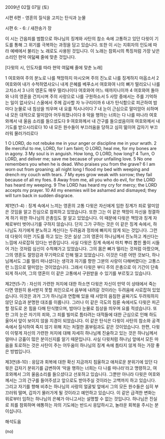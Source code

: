 2009년 02월 07일 (토)

시편 6편 - 영혼의 질식을 고치는 탄식과 눈물



시편 6: - 6: / 새찬송가  장

이 시는 간음죄를 범함으로 하나님의 징계와 사탄의 참소 속에 고통하고 있던 다윗이 기도를 통해 그 위기를 극복하는 과정을 담고 있습니다. 또한 이 시는 지휘자의 인도에 따라 예배에서 불리는 노
래로도 사용된 것입니다. 
이 노래는 참회시의 특징처럼 가장 낮은 소리인 현악 여덟째 줄에 맞춘 것입니다. 

[다윗의 시, 인도자를 따라 현악 여덟째 줄에 맞춘 노래]

1  여호와여 주의 분노로 나를 책망하지 마시오며 
  주의 진노로 나를 징계하지 마옵소서
2  여호와여 내가 수척하였사오니 내게 은혜를 베푸소서 
  여호와여 나의 뼈가 떨리오니 나를 고치소서
3  나의 영혼도 매우 떨리나이다 
  여호와여 어느 때까지니이까
4  여호와여 돌아와 나의 영혼을 건지시며 
  주의 사랑으로 나를 구원하소서 
5  사망 중에서는 주를 기억하는 일이 없사오니 
  스올에서 주께 감사할 자 누구리이까
6  내가 탄식함으로 피곤하여 
  밤마다 눈물로 내 침상을 띄우며 내 요를 적시나이다
7  내 눈이 근심으로 말미암아 쇠하며 
  내 모든 대적으로 말미암아 어두워졌나이다
8  악을 행하는 너희는 다 나를 떠나라 
  여호와께서 내 울음 소리를 들으셨도다
9  여호와께서 내 간구를 들으셨음이여 
  여호와께서 내 기도를 받으시리로다
10 내 모든 원수들이 부끄러움을 당하고 심히 떪이여 
  갑자기 부끄러워 물러가리로다 

1 O LORD, do not rebuke me in your anger or discipline me in your wrath. 
2 Be merciful to me, LORD, for I am faint; O LORD, heal me, for my bones are in agony. 
3 My soul is in anguish. How long, O LORD, how long? 
4 Turn, O LORD, and deliver me; save me because of your unfailing love. 
5 No one remembers you when he is dead. Who praises you from the grave? 
6 I am worn out from groaning; all night long I flood my bed with weeping and drench my couch with tears. 
7 My eyes grow weak with sorrow; they fail because of all my foes. 
8 Away from me, all you who do evil, for the LORD has heard my weeping. 
9 The LORD has heard my cry for mercy; the LORD accepts my prayer. 
10 All my enemies will be ashamed and dismayed; they will turn back in sudden disgrace.

제1연(1-4) : 징계 속에서 느끼는 영혼의 고통
다윗은 자신에게 임한 징계가 죄로 말미암은 것임을 알고 진심으로 참회하고 있었습니다. 또한 그는 이 같은 책망이 자신을 정결하게 하기 위한 하나님의 은총임도 잘 알고 있었습니다. 이 때문에 다윗은 책망과 징계 자체로부터 벗어나기를 구하지 않습니다. 단지 그가 구하는 것은 이 같은 징계 속에서, 하나님도 자기에게 분노하고 계신다는 두려움과 정죄에 빠지지 않게 되는 것입니다. 그런데 다윗이 이런 기도를 하고 있는 것은 실상 그의 영혼이 하나님께서 진노하고 계신다는 느낌에 사로잡혀 있다는 반증입니다. 사실 다윗은 징계 속에서 마치 뿌리 뽑힌 풀이 시들어 가는 것처럼 심신이 수척해가고 있었습니다. 그의 몸은 뼈가 떨리는 것처럼 아팠으며, 그의 영혼도 절망감과 무기력으로 인해 떨고 있었습니다. 이것은 다른 어떤 것보다, 하나님께서도 그를 멀리 떠나셨다는 생각과 자기를 향한 그분의 사랑이 다해버렸다는 고통스런 느낌으로 말미암는 것이었습니다. 그래서 다윗은 부디 주의 은총으로 이 기간이 단축되게 하시어, 그의 영혼이 이 같은 고통에서 구원받을 수 있기를 부르짖고 있습니다.   

제2연(5-7) : 자신의 가련한 처지에 대한 하소연 
다윗은 자신이 만약 이 상태에서 죽는다면 영원히 용서받지 못할 죄인으로서 음부에 내려갈 것이라는 두려움에 사로잡혀 있었습니다. 이것은 과거 그가 하나님과 연합해 있을 때 사망의 음침한 골짜기도 두려워하지 않던 모습과 분명한 대조를 이룹니다. 그러나 이 같은 극도의 침륜 속에서도 다윗은 피곤할 정도로 온 힘을 다해 탄식했으며, 밤마다 눈물로 침상을 띄우며 요를 적셨습니다. 또한 그의 눈은 자기의 죄와, 그 죄를 빌미로 틈타려는 대적들에 대한 근심으로 인해 하도 울어서 앞이 보이지 않을 지경이 되었습니다. 이 같은 탄식은 다윗이 사탄의 참소와 공격 속에서 질식하여 죽지 않기 위해 치는 처절한 몸부림과도 같은 것이었습니다. 한편, 다윗이 이렇게 자신의 가련한 처지에 대해 자세히 하나님께 진술하고 있는 것은 하나님께서 얼마나 긍휼이 많은 분이신지를 알기 때문입니다. 사실 다윗처럼 하나님 앞에서 모든 마음을 토로하는 것은 사탄이 주는 어두움이 하나님의 징계 속에 틈타지 않게 하는 가장 좋은 방법입니다. 

제3연(8-10) : 응답과 회복에 대한 확신
지금까지 침울하고 애처로운 분위기에 있던 다윗은 갑자기 분위기를 급변하여 ‘악을 행하는 너희는 다 나를 떠나라’라고 명령하고, 여호와께서 그의 울음소리를 들으셨다고 선포하고 있습니다. 그뿐만 아니라 다윗은 여호와께서는 그의 간구를 들어주셨고 앞으로도 받아주실 것이라는 고백까지 하고 있습니다. 그리고 자기를 향해 비추는 하나님의 사랑의 얼굴빛 앞에서 그의 모든 원수들은 심히 부끄러워 떨며, 갑자기 물러가게 될 것이라고 예언하고 있습니다. 이 같은 급격한 변화는 위로부터 임하는 하나님의 은혜가 아니고서는 설명할 수 없는 것입니다. 하나님은 진실로 죄를 참회하며 애통하는 자의 기도에는 반드시 응답하시고, 놀라운 회복을 주시는 분이십니다.

해석도움





(no)